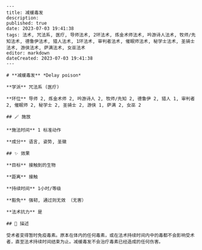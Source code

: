 
    ---
    title: 减缓毒发
    description: 
    published: true
    date: 2023-07-03 19:41:38
    tags: 法术, 咒法系, 医疗, 导师法术, 2环法术, 炼金术师法术, 吟游诗人法术, 牧师/先知法术, 德鲁伊法术, 猎人法术, 1环法术, 审判者法术, 催眠师法术, 秘学士法术, 圣骑士法术, 游侠法术, 萨满法术, 女巫法术
    editor: markdown
    dateCreated: 2023-07-03 19:41:38
    ---

    # **减缓毒发** *Delay poison*

    **学派** 咒法系 (医疗) 

    **环位** 导师 2, 炼金术师 2, 吟游诗人 2, 牧师/先知 2, 德鲁伊 2, 猎人 1, 审判者 2, 催眠师 2, 秘学士 2, 圣骑士 2, 游侠 1, 萨满 2, 女巫 2

    ## 🪄 施放

    **施法时间** 1 标准动作

    **成分** 语言, 姿势, 圣徽

    ## ✨ 效果 

    **目标** 接触到的生物 

    **距离** 接触  

    **持续时间** 1小时/等级 

    **豁免** 强韧, 通过则无效 （无害）

    **法术抗力** 是

    ## 📖 描述

    受术者变得暂时免疫毒素。原本在体内的任何毒素，或在法术持续时间内中的毒都不会影响受术者，直至法术持续时间结束为止。减缓毒发不会治疗毒素已经造成的任何伤害。
    